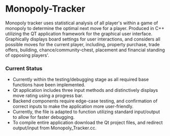 # Monopoly-Tracker

Monopoly tracker uses statistical analysis of all player's within a game of monopoly to determine the optimal next move for a player. Produced in C++ utilizing the QT application framework for the graphical user interface. Graphically displays board settings for user interactions, and considers all possible moves for the current player, including, property purchase, trade offers, building, chance/community-chest, placement and financial standing of opposing players'.

### Current Status

- Currently within the testing/debugging stage as all required base functions have been implemented.
- Qt application includes three input methods and distinctively displays move rating using a progress bar.
- Backend components require edge-case testing, and confirmation of correct inputs to make the application more user-friendly.
- Currently, the file is adapted to function utilizing standard input/output to allow for faster debugging.
- To compile entire application download the Qt project files, and redirect output/input from Monopoly_Tracker.cc.
